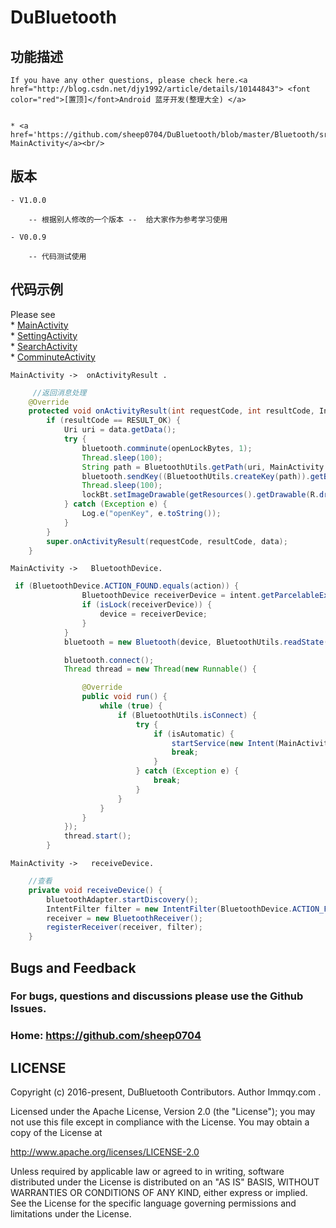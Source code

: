 # DuBluetooth

## 功能描述  
	
	If you have any other questions, please check here.<a href="http://blog.csdn.net/djy1992/article/details/10144843"> <font color="red">[置顶]</font>Android 蓝牙开发(整理大全) </a>
	
	
	* <a href='https://github.com/sheep0704/DuBluetooth/blob/master/Bluetooth/src/com/immqy/MainActivity.java'> MainActivity</a><br/>
	
## 版本 
      
    - V1.0.0 
	
		-- 根据别人修改的一个版本 --  给大家作为参考学习使用
	
	- V0.0.9
	
		-- 代码测试使用
   
## 代码示例

Please see   
	* <a href='https://github.com/sheep0704/DuBluetooth/blob/master/Bluetooth/src/com/immqy/MainActivity.java'> MainActivity</a><br/>
	* <a href='https://github.com/sheep0704/DuBluetooth/blob/master/Bluetooth/src/com/immqy/SettingActivity.java'> SettingActivity </a><br/>
	* <a href='https://github.com/sheep0704/DuBluetooth/blob/master/Bluetooth/src/com/immqy/SearchActivity.java'> SearchActivity </a><br/>
	* <a href='https://github.com/sheep0704/DuBluetooth/blob/master/Bluetooth/src/com/immqy/ComminuteActivity.java'> ComminuteActivity </a><br/>

	MainActivity ->  onActivityResult .
```java
	 //返回消息处理
    @Override
    protected void onActivityResult(int requestCode, int resultCode, Intent data) {
        if (resultCode == RESULT_OK) {
            Uri uri = data.getData();
            try {
                bluetooth.comminute(openLockBytes, 1);
                Thread.sleep(100);
                String path = BluetoothUtils.getPath(uri, MainActivity.this);
                bluetooth.sendKey((BluetoothUtils.createKey(path)).getBytes());
                Thread.sleep(100);
                lockBt.setImageDrawable(getResources().getDrawable(R.drawable.open_lock));
            } catch (Exception e) {
                Log.e("openKey", e.toString());
            }
        }
        super.onActivityResult(requestCode, resultCode, data);
    }
```   

	MainActivity ->   BluetoothDevice.
```java
 if (BluetoothDevice.ACTION_FOUND.equals(action)) {
                BluetoothDevice receiverDevice = intent.getParcelableExtra(BluetoothDevice.EXTRA_DEVICE);
                if (isLock(receiverDevice)) {
                    device = receiverDevice;
                }
            }
            bluetooth = new Bluetooth(device, BluetoothUtils.readState());

            bluetooth.connect();
            Thread thread = new Thread(new Runnable() {

                @Override
                public void run() {
                    while (true) {
                        if (BluetoothUtils.isConnect) {
                            try {
                                if (isAutomatic) {
                                    startService(new Intent(MainActivity.this, OpenService.class));
                                    break;
                                }
                            } catch (Exception e) {
                                break;
                            }
                        }
                    }
                }
            });
            thread.start();
        }
```
   
	MainActivity ->   receiveDevice.
   
```java
	//查看
	private void receiveDevice() {
        bluetoothAdapter.startDiscovery();
        IntentFilter filter = new IntentFilter(BluetoothDevice.ACTION_FOUND);
        receiver = new BluetoothReceiver();
        registerReceiver(receiver, filter);
	} 
```

    

## Bugs and Feedback 
### For bugs, questions and discussions please use the Github Issues.
### Home: <a href='https://github.com/sheep0704/'>https://github.com/sheep0704</a>


## LICENSE 
Copyright (c) 2016-present, DuBluetooth Contributors. Author Immqy.com .

Licensed under the Apache License, Version 2.0 (the "License"); you may not use this file except in compliance with the License. You may obtain a copy of the License at

http://www.apache.org/licenses/LICENSE-2.0

Unless required by applicable law or agreed to in writing, software distributed under the License is distributed on an "AS IS" BASIS, WITHOUT WARRANTIES OR CONDITIONS OF ANY KIND, either express or implied. See the License for the specific language governing permissions and limitations under the License.
